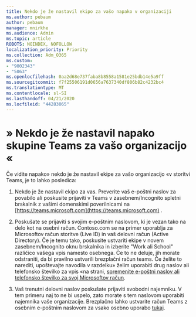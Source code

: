 ```yaml
---
title: Nekdo je že nastavil ekipo za vašo napako v organizaciji
ms.author: pebaum
author: pebaum
manager: mnirkhe
ms.audience: Admin
ms.topic: article
ROBOTS: NOINDEX, NOFOLLOW
localization_priority: Priority
ms.collection: Adm_O365
ms.custom:
- "9002343"
- "5063"
ms.openlocfilehash: 0aa2d68e737faba8b8558a1581e25bdb14e5a9ff
ms.sourcegitcommit: f7f25506191d0656a7637340df806b82c4232bc4
ms.translationtype: MT
ms.contentlocale: sl-SI
ms.lasthandoff: 04/21/2020
ms.locfileid: "44283065"
---
```

# <a name="someone-has-already-set-up-teams-for-your-organization-error"></a>» Nekdo je že nastavil napako skupine Teams za vašo organizacijo «

Če vidite napako» nekdo je že nastavil ekipe za vašo organizacijo «v storitvi Teams, je to lahko posledica:

1. Nekdo je že nastavil ekipo za vas. Preverite vaš e-poštni naslov za povabilo ali poskusite prijaviti v Teams v zasebnem/Incognito spletni brskalnik z vašimi domenskimi poverilnicami na [https://teams.microsoft.com](https://teams.microsoft.com) .

2. Poskušate se prijaviti s svojim e-poštnim naslovom, ki je vezan tako na delo kot na osebni račun. Contoso.com se na primer uporablja za Microsoftov račun storitve (Live ID) in vaš delovni račun (Active Directory). Če je temu tako, poskusite ustvariti ekipe v novem zasebnem/Incognito oknu brskalnika in izberite "Work ali School" različico vašega vpis namesto osebnega. Če to ne deluje, jih morate odstraniti, da bi pravilno ustvarili brezplačni račun teams. Če želite to narediti, upoštevajte navodila v razdelku» želim uporabiti drug naslov ali telefonsko številko za vpis «na strani, [spremenite e-poštni naslov ali telefonsko številko za svoj Microsoftov račun](https://support.microsoft.com/help/12407).

3. Vaš trenutni delovni naslov poskušate prijaviti svobodni najemniku. V tem primeru naj to ne bi uspelo, zato morate s tem naslovom uporabiti najemnika vaše organizacije. Brezplačno lahko ustvarite račun Teams z osebnim e-poštnim naslovom za vsako osebno uporabo [tukaj](https://products.office.com/microsoft-teams/group-chat-software).
